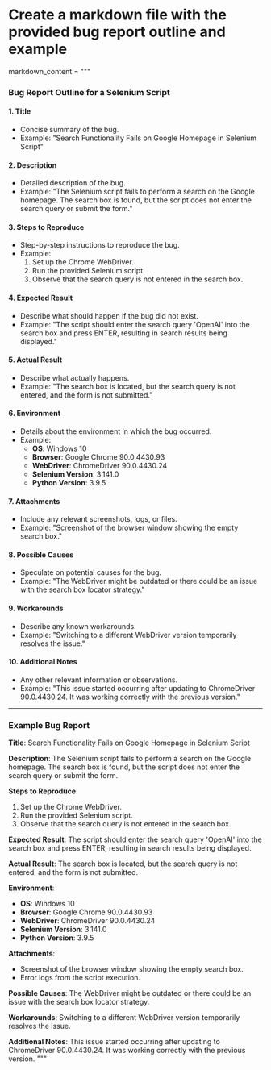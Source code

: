# Create a markdown file with the provided bug report outline and example
markdown_content = """
### Bug Report Outline for a Selenium Script

#### 1. **Title**
   - Concise summary of the bug.
   - Example: "Search Functionality Fails on Google Homepage in Selenium Script"

#### 2. **Description**
   - Detailed description of the bug.
   - Example: "The Selenium script fails to perform a search on the Google homepage. The search box is found, but the script does not enter the search query or submit the form."

#### 3. **Steps to Reproduce**
   - Step-by-step instructions to reproduce the bug.
   - Example:
     1. Set up the Chrome WebDriver.
     2. Run the provided Selenium script.
     3. Observe that the search query is not entered in the search box.

#### 4. **Expected Result**
   - Describe what should happen if the bug did not exist.
   - Example: "The script should enter the search query 'OpenAI' into the search box and press ENTER, resulting in search results being displayed."

#### 5. **Actual Result**
   - Describe what actually happens.
   - Example: "The search box is located, but the search query is not entered, and the form is not submitted."

#### 6. **Environment**
   - Details about the environment in which the bug occurred.
   - Example:
     - **OS**: Windows 10
     - **Browser**: Google Chrome 90.0.4430.93
     - **WebDriver**: ChromeDriver 90.0.4430.24
     - **Selenium Version**: 3.141.0
     - **Python Version**: 3.9.5

#### 7. **Attachments**
   - Include any relevant screenshots, logs, or files.
   - Example: "Screenshot of the browser window showing the empty search box."

#### 8. **Possible Causes**
   - Speculate on potential causes for the bug.
   - Example: "The WebDriver might be outdated or there could be an issue with the search box locator strategy."

#### 9. **Workarounds**
   - Describe any known workarounds.
   - Example: "Switching to a different WebDriver version temporarily resolves the issue."

#### 10. **Additional Notes**
   - Any other relevant information or observations.
   - Example: "This issue started occurring after updating to ChromeDriver 90.0.4430.24. It was working correctly with the previous version."

---

### Example Bug Report

**Title**: Search Functionality Fails on Google Homepage in Selenium Script

**Description**: The Selenium script fails to perform a search on the Google homepage. The search box is found, but the script does not enter the search query or submit the form.

**Steps to Reproduce**:
1. Set up the Chrome WebDriver.
2. Run the provided Selenium script.
3. Observe that the search query is not entered in the search box.

**Expected Result**: The script should enter the search query 'OpenAI' into the search box and press ENTER, resulting in search results being displayed.

**Actual Result**: The search box is located, but the search query is not entered, and the form is not submitted.

**Environment**:
- **OS**: Windows 10
- **Browser**: Google Chrome 90.0.4430.93
- **WebDriver**: ChromeDriver 90.0.4430.24
- **Selenium Version**: 3.141.0
- **Python Version**: 3.9.5

**Attachments**:
- Screenshot of the browser window showing the empty search box.
- Error logs from the script execution.

**Possible Causes**: The WebDriver might be outdated or there could be an issue with the search box locator strategy.

**Workarounds**: Switching to a different WebDriver version temporarily resolves the issue.

**Additional Notes**: This issue started occurring after updating to ChromeDriver 90.0.4430.24. It was working correctly with the previous version.
"""

